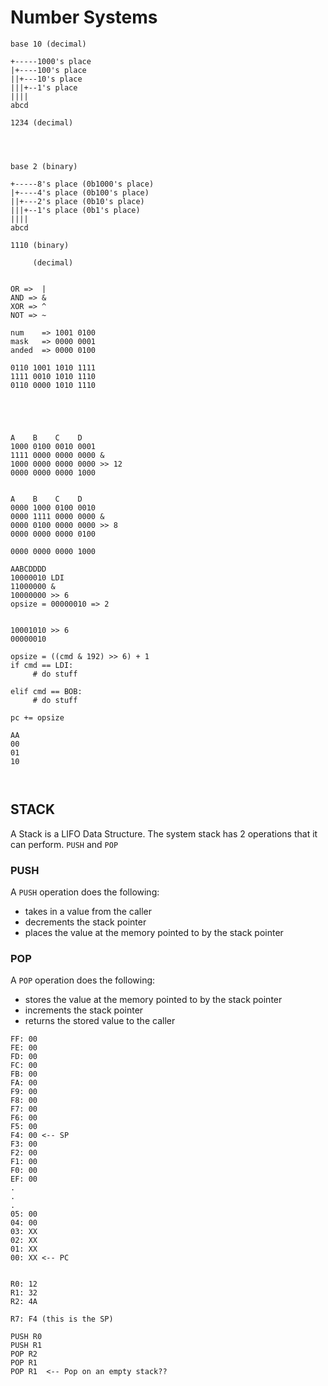 # Number Systems
```
base 10 (decimal)

+-----1000's place
|+----100's place
||+---10's place
|||+--1's place
||||
abcd

1234 (decimal)




base 2 (binary)

+-----8's place (0b1000's place)
|+----4's place (0b100's place)
||+---2's place (0b10's place)
|||+--1's place (0b1's place)
||||
abcd

1110 (binary)

     (decimal)

```


```

OR =>  |
AND => &
XOR => ^
NOT => ~

num    => 1001 0100
mask   => 0000 0001
anded  => 0000 0100

0110 1001 1010 1111
1111 0010 1010 1110
0110 0000 1010 1110





A    B    C    D
1000 0100 0010 0001
1111 0000 0000 0000 &
1000 0000 0000 0000 >> 12
0000 0000 0000 1000


A    B    C    D
0000 1000 0100 0010
0000 1111 0000 0000 &
0000 0100 0000 0000 >> 8
0000 0000 0000 0100

0000 0000 0000 1000

AABCDDDD
10000010 LDI
11000000 &
10000000 >> 6
opsize = 00000010 => 2


10001010 >> 6
00000010

opsize = ((cmd & 192) >> 6) + 1
if cmd == LDI:
     # do stuff

elif cmd == BOB:
     # do stuff

pc += opsize

AA
00
01
10



```

## STACK
A Stack is a LIFO Data Structure.
The system stack has 2 operations that it can perform. `PUSH` and `POP`

### PUSH
A `PUSH` operation does the following:
- takes in a value from the caller
- decrements the stack pointer
- places the value at the memory pointed to by the stack pointer

### POP
A `POP` operation does the following:
- stores the value at the memory pointed to by the stack pointer
- increments the stack pointer
- returns the stored value to the caller







```
FF: 00
FE: 00
FD: 00
FC: 00
FB: 00
FA: 00
F9: 00
F8: 00
F7: 00
F6: 00
F5: 00
F4: 00 <-- SP
F3: 00
F2: 00
F1: 00
F0: 00
EF: 00
.
.
.
05: 00
04: 00
03: XX
02: XX
01: XX
00: XX <-- PC


R0: 12
R1: 32
R2: 4A

R7: F4 (this is the SP)

PUSH R0
PUSH R1
POP R2
POP R1
POP R1  <-- Pop on an empty stack??

```